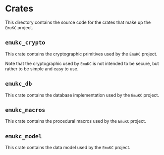 # Crates

This directory contains the source code for the crates that make up the `EmuKC` project.

## `emukc_crypto`

This crate contains the cryptographic primitives used by the `EmuKC` project.

Note that the cryptographic used by `EmuKC` is not intended to be secure, but rather to be simple and easy to use.

## `emukc_db`

This crate contains the database implementation used by the `EmuKC` project.

## `emukc_macros`

This crate contains the procedural macros used by the `EmuKC` project.

## `emukc_model`

This crate contains the data model used by the `EmuKC` project.
